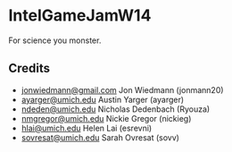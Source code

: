 IntelGameJamW14
=========

For science you monster.

Credits
------------
* jonwiedmann@gmail.com Jon Wiedmann (jonmann20)
* ayarger@umich.edu Austin Yarger (ayarger)
* ndeden@umich.edu Nicholas Dedenbach (Ryouza)
* nmgregor@umich.edu Nickie Gregor (nickieg)
* hlai@umich.edu Helen Lai (esrevni)
* sovresat@umich.edu Sarah Ovresat (sovv)